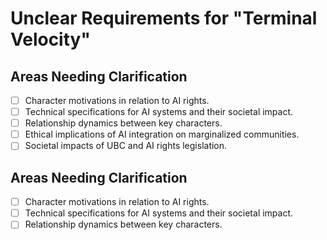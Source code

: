 # Unclear Requirements for "Terminal Velocity"

## Areas Needing Clarification
- [ ] Character motivations in relation to AI rights.
- [ ] Technical specifications for AI systems and their societal impact.
- [ ] Relationship dynamics between key characters.
- [ ] Ethical implications of AI integration on marginalized communities.
- [ ] Societal impacts of UBC and AI rights legislation.

## Areas Needing Clarification
- [ ] Character motivations in relation to AI rights.
- [ ] Technical specifications for AI systems and their societal impact.
- [ ] Relationship dynamics between key characters.
